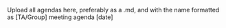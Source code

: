 Upload all agendas here, preferably as a .md, and with the name formatted as [TA/Group] meeting agenda [date]